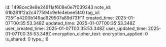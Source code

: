 id: 1498cec9e8e24911af608e0e7f039243
note_id: 61b281ff2a2c477594c9e1e4ebee5f40
tag_id: 735f1e4200b149ad929507a89d731f11
created_time: 2025-01-07T00:35:53.348Z
updated_time: 2025-01-07T00:35:53.348Z
user_created_time: 2025-01-07T00:35:53.348Z
user_updated_time: 2025-01-07T00:35:53.348Z
encryption_cipher_text: 
encryption_applied: 0
is_shared: 0
type_: 6